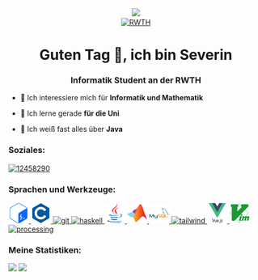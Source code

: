 <div id="header" align="center">
  <a href="https://icons8.com/icon/J2E8UEzMLmcb/student"><img src="https://img.icons8.com/external-dreamcreateicons-outline-color-dreamcreateicons/64/null/external-student-museum-dreamcreateicons-outline-color-dreamcreateicons-4.png" /></a>
  <div id="badges">
    <a href="https://www.rwth-aachen.de" target="_blank"><img src="https://img.shields.io/badge/RWTH-Student-blue?style=for-the-badge" alt="RWTH" /></a>
  </div>
</div>
<h1 align="center">Guten Tag 👋, ich bin Severin</h1>
<h3 align="center">Informatik Student an der RWTH</h3>

- 👀 Ich interessiere mich für **Informatik und Mathematik**

- 🌱 Ich lerne gerade **für die Uni**

- 💬 Ich weiß fast alles über **Java**

<h3 align="left">Soziales:</h3>
<p align="left">
<a href="https://stackoverflow.com/users/12458290" target="blank"><img align="center" src="https://raw.githubusercontent.com/rahuldkjain/github-profile-readme-generator/master/src/images/icons/Social/stack-overflow.svg" alt="12458290" height="30" width="40" /></a>
</p>

<h3 align="left">Sprachen und Werkzeuge:</h3>
<p align="left">
  <a href="https://www.gnu.org/software/bash/" target="_blank" rel="noreferrer">
    <img src="./bash.svg" alt="bash" width="40" height="40"/>
  </a>
  <a href="https://www.cprogramming.com/" target="_blank" rel="noreferrer">
    <img src="https://raw.githubusercontent.com/devicons/devicon/master/icons/c/c-plain.svg" alt="c" width="40" height="40"/>
  </a>
  <a href="https://git-scm.com/" target="_blank" rel="noreferrer">
    <img src="https://www.vectorlogo.zone/logos/git-scm/git-scm-icon.svg" alt="git" width="40" height="40"/>
  </a>
  <a href="https://www.haskell.org/" target="_blank" rel="noreferrer">
    <img src="https://upload.wikimedia.org/wikipedia/commons/1/1c/Haskell-Logo.svg" alt="haskell" width="40" height="40"/>
  </a>
  <a href="https://www.java.com" target="_blank" rel="noreferrer">
    <img src="https://raw.githubusercontent.com/devicons/devicon/master/icons/java/java-original.svg" alt="java" width="40" height="40"/>
  </a>
  <a href="https://www.mathworks.com/" target="_blank" rel="noreferrer">
    <img src="./matlab.svg" alt="matlab" width="40" height="40"/>
  </a>
  <a href="https://www.mysql.com/" target="_blank" rel="noreferrer">
    <img src="https://raw.githubusercontent.com/devicons/devicon/master/icons/mysql/mysql-original-wordmark.svg" alt="mysql" width="40" height="40"/>
  </a>
  <a href="https://tailwindcss.com/" target="_blank" rel="noreferrer">
    <img src="https://www.vectorlogo.zone/logos/tailwindcss/tailwindcss-icon.svg" alt="tailwind" width="40" height="40"/>
  </a>
  <a href="https://vuejs.org/" target="_blank" rel="noreferrer">
    <img src="https://raw.githubusercontent.com/devicons/devicon/master/icons/vuejs/vuejs-original-wordmark.svg" alt="vuejs" width="40" height="40"/>
  </a>
  <a href="https://www.vim.org/" target="_blank" rel="noreferrer">
    <img src="https://raw.githubusercontent.com/devicons/devicon/master/icons/vim/vim-plain.svg" alt="Vim" width="vim" height="40" height="40"/>
  </a>
  <a href="https://processing.org/" target="_blank" rel="noreferrer">
    <img src="https://raw.githubusercontent.com/processing/processing-website/main/src/images/logo-processing.svg" alt="processing" width="40" height="40"/>
  </a>
</p>

<h3 align="left">Meine Statistiken:</h3>
<p align="justify">
  <picture>
    <source
      srcset="https://github-readme-stats.vercel.app/api?username=severin-nitsche&amp;show_icons=true&amp;ring_color=f98c02&amp;text_color=67b0e4&amp;cache_seconds=1800&amp;locale=de&amp;theme=transparent&amp;hide_border=false&amp;icon_color=2379c3&amp;hide_title=true&amp;text_bold=false"
      media="(min-width:820px)"
      width="52.1686747%"
    />
    <img
      src="https://github-readme-stats.vercel.app/api?username=severin-nitsche&amp;show_icons=true&amp;ring_color=f98c02&amp;text_color=67b0e4&amp;cache_seconds=1800&amp;locale=de&amp;theme=transparent&amp;hide_border=false&amp;icon_color=2379c3&amp;hide_title=true&amp;text_bold=false"
      width="512"
    />
  </picture>
  <picture>
    <source
      srcset="https://github-readme-streak-stats.herokuapp.com?user=Severin-Nitsche&amp;locale=de&amp;background=00000000&amp;sideNums=2379C3&amp;currStreakNum=EB5454&amp;sideLabels=67b0e4&amp;dates=4376A3&amp;"
      media="(min-width:820px)"
      width="46.62650602%"
    />
    <img
      src="https://github-readme-streak-stats.herokuapp.com?user=Severin-Nitsche&amp;locale=de&amp;background=00000000&amp;sideNums=2379C3&amp;currStreakNum=EB5454&amp;sideLabels=67b0e4&amp;dates=4376A3"
      width="512"
    />
  </picture>
</p>
